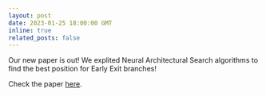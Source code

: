 ```yaml
---
layout: post
date: 2023-01-25 18:00:00 GMT
inline: true
related_posts: false
---
```


Our new paper is out! We explited Neural Architectural Search algorithms to find the best position for Early Exit branches! 

Check the paper [here](https://arxiv.org/abs/2401.13330). 